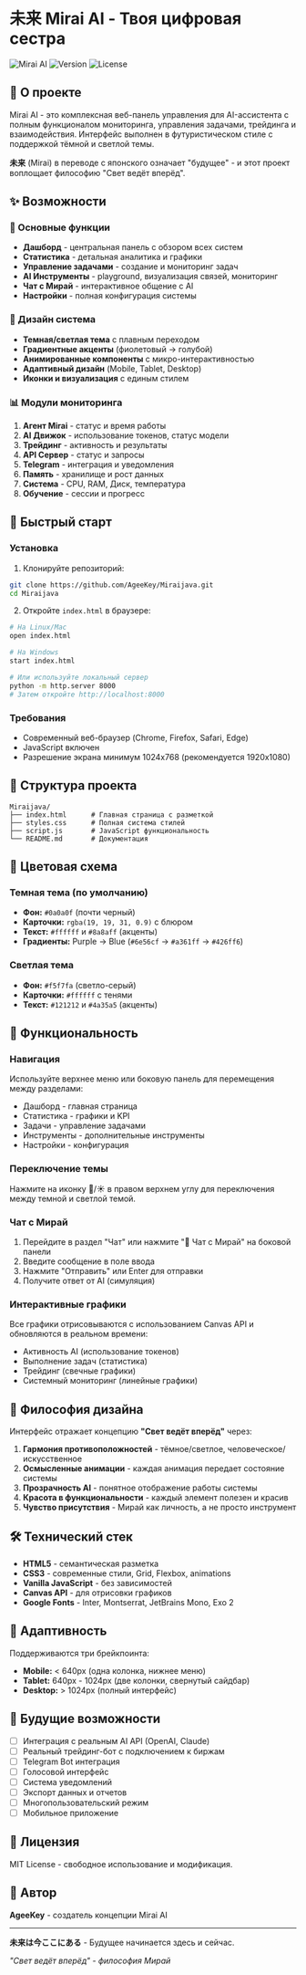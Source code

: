 # 未来 Mirai AI - Твоя цифровая сестра

![Mirai AI](https://img.shields.io/badge/Mirai-AI%20Dashboard-blueviolet?style=for-the-badge)
![Version](https://img.shields.io/badge/version-1.0.0-blue?style=for-the-badge)
![License](https://img.shields.io/badge/license-MIT-green?style=for-the-badge)

## 🌟 О проекте

Mirai AI - это комплексная веб-панель управления для AI-ассистента с полным функционалом мониторинга, управления задачами, трейдинга и взаимодействия. Интерфейс выполнен в футуристическом стиле с поддержкой тёмной и светлой темы.

**未来** (Mirai) в переводе с японского означает "будущее" - и этот проект воплощает философию "Свет ведёт вперёд".

## ✨ Возможности

### 🎯 Основные функции

- **Дашборд** - центральная панель с обзором всех систем
- **Статистика** - детальная аналитика и графики
- **Управление задачами** - создание и мониторинг задач
- **AI Инструменты** - playground, визуализация связей, мониторинг
- **Чат с Мирай** - интерактивное общение с AI
- **Настройки** - полная конфигурация системы

### 🎨 Дизайн система

- **Темная/светлая тема** с плавным переходом
- **Градиентные акценты** (фиолетовый → голубой)
- **Анимированные компоненты** с микро-интерактивностью
- **Адаптивный дизайн** (Mobile, Tablet, Desktop)
- **Иконки и визуализация** с единым стилем

### 📊 Модули мониторинга

1. **Агент Mirai** - статус и время работы
2. **AI Движок** - использование токенов, статус модели
3. **Трейдинг** - активность и результаты
4. **API Сервер** - статус и запросы
5. **Telegram** - интеграция и уведомления
6. **Память** - хранилище и рост данных
7. **Система** - CPU, RAM, Диск, температура
8. **Обучение** - сессии и прогресс

## 🚀 Быстрый старт

### Установка

1. Клонируйте репозиторий:
```bash
git clone https://github.com/AgeeKey/Miraijava.git
cd Miraijava
```

2. Откройте `index.html` в браузере:
```bash
# На Linux/Mac
open index.html

# На Windows
start index.html

# Или используйте локальный сервер
python -m http.server 8000
# Затем откройте http://localhost:8000
```

### Требования

- Современный веб-браузер (Chrome, Firefox, Safari, Edge)
- JavaScript включен
- Разрешение экрана минимум 1024x768 (рекомендуется 1920x1080)

## 📁 Структура проекта

```
Miraijava/
├── index.html      # Главная страница с разметкой
├── styles.css      # Полная система стилей
├── script.js       # JavaScript функциональность
└── README.md       # Документация
```

## 🎨 Цветовая схема

### Темная тема (по умолчанию)
- **Фон:** `#0a0a0f` (почти черный)
- **Карточки:** `rgba(19, 19, 31, 0.9)` с блюром
- **Текст:** `#ffffff` и `#8a8aff` (акценты)
- **Градиенты:** Purple → Blue (`#6e56cf` → `#a361ff` → `#426ff6`)

### Светлая тема
- **Фон:** `#f5f7fa` (светло-серый)
- **Карточки:** `#ffffff` с тенями
- **Текст:** `#121212` и `#4a35a5` (акценты)

## 🔧 Функциональность

### Навигация
Используйте верхнее меню или боковую панель для перемещения между разделами:
- Дашборд - главная страница
- Статистика - графики и KPI
- Задачи - управление задачами
- Инструменты - дополнительные инструменты
- Настройки - конфигурация

### Переключение темы
Нажмите на иконку 🌙/☀️ в правом верхнем углу для переключения между темной и светлой темой.

### Чат с Мирай
1. Перейдите в раздел "Чат" или нажмите "💬 Чат с Мирай" на боковой панели
2. Введите сообщение в поле ввода
3. Нажмите "Отправить" или Enter для отправки
4. Получите ответ от AI (симуляция)

### Интерактивные графики
Все графики отрисовываются с использованием Canvas API и обновляются в реальном времени:
- Активность AI (использование токенов)
- Выполнение задач (статистика)
- Трейдинг (свечные графики)
- Системный мониторинг (линейные графики)

## 🎯 Философия дизайна

Интерфейс отражает концепцию **"Свет ведёт вперёд"** через:

1. **Гармония противоположностей** - тёмное/светлое, человеческое/искусственное
2. **Осмысленные анимации** - каждая анимация передает состояние системы
3. **Прозрачность AI** - понятное отображение работы системы
4. **Красота в функциональности** - каждый элемент полезен и красив
5. **Чувство присутствия** - Мирай как личность, а не просто инструмент

## 🛠️ Технический стек

- **HTML5** - семантическая разметка
- **CSS3** - современные стили, Grid, Flexbox, animations
- **Vanilla JavaScript** - без зависимостей
- **Canvas API** - для отрисовки графиков
- **Google Fonts** - Inter, Montserrat, JetBrains Mono, Exo 2

## 📱 Адаптивность

Поддерживаются три брейкпоинта:
- **Mobile:** < 640px (одна колонка, нижнее меню)
- **Tablet:** 640px - 1024px (две колонки, свернутый сайдбар)
- **Desktop:** > 1024px (полный интерфейс)

## 🔮 Будущие возможности

- [ ] Интеграция с реальным AI API (OpenAI, Claude)
- [ ] Реальный трейдинг-бот с подключением к биржам
- [ ] Telegram Bot интеграция
- [ ] Голосовой интерфейс
- [ ] Система уведомлений
- [ ] Экспорт данных и отчетов
- [ ] Многопользовательский режим
- [ ] Мобильное приложение

## 📄 Лицензия

MIT License - свободное использование и модификация.

## 👥 Автор

**AgeeKey** - создатель концепции Mirai AI

---

**未来は今ここにある** - Будущее начинается здесь и сейчас.

*"Свет ведёт вперёд" - философия Мирай*